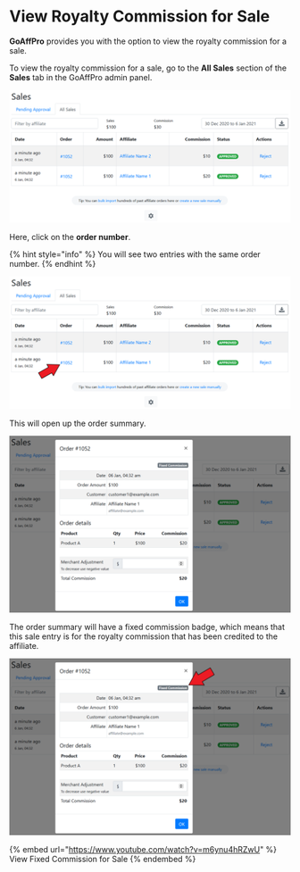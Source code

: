 # View Royalty Commission for Sale

**GoAffPro** provides you with the option to view the royalty commission for a sale.

To view the royalty commission for a sale, go to the **All Sales** section of the **Sales** tab in the GoAffPro admin panel.

![Sales > All Sales](<../../.gitbook/assets/image (1092).png>)

Here, click on the **order number**.

{% hint style="info" %}
You will see two entries with the same order number.
{% endhint %}

![Click on the order number](<../../.gitbook/assets/Screenshot 2021-01-06 043417.png>)

This will open up the order summary.

![Order Summary](<../../.gitbook/assets/Screenshot 2021-01-06 043954.png>)

The order summary will have a fixed commission badge, which means that this sale entry is for the royalty commission that has been credited to the affiliate.

![](<../../.gitbook/assets/Screenshot 2021-01-06 043954 (1).png>)

{% embed url="https://www.youtube.com/watch?v=m6ynu4hRZwU" %}
View Fixed Commission for Sale
{% endembed %}
